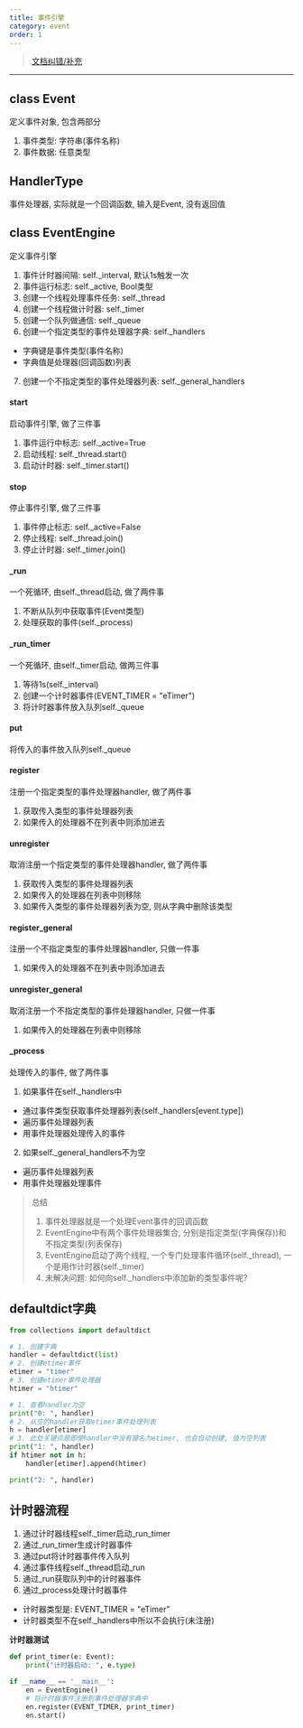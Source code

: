 ```yaml
---
title: 事件引擎
category: event
order: 1
---
```

> [文档纠错/补充](https://github.com/dumengru/docs_vnpy/tree/master/docs/_docs)
---
## class Event
定义事件对象, 包含两部分
1. 事件类型: 字符串(事件名称)
2. 事件数据: 任意类型

## HandlerType
事件处理器, 实际就是一个回调函数, 输入是Event, 没有返回值

## class EventEngine
定义事件引擎
1. 事件计时器间隔: self._interval, 默认1s触发一次
2. 事件运行标志: self._active, Bool类型
3. 创建一个线程处理事件任务: self._thread
4. 创建一个线程做计时器: self._timer
5. 创建一个队列做通信: self._queue
6. 创建一个指定类型的事件处理器字典: self._handlers
- 字典键是事件类型(事件名称)
- 字典值是处理器(回调函数)列表
7. 创建一个不指定类型的事件处理器列表: self._general_handlers

#### start
启动事件引擎, 做了三件事
1. 事件运行中标志: self._active=True
2. 启动线程: self._thread.start()
3. 启动计时器: self._timer.start()

#### stop
停止事件引擎, 做了三件事
1. 事件停止标志: self._active=False
2. 停止线程: self._thread.join()
3. 停止计时器: self._timer.join()

#### _run
一个死循环, 由self._thread启动, 做了两件事
1. 不断从队列中获取事件(Event类型)
2. 处理获取的事件(self._process)

#### _run_timer
一个死循环, 由self._timer启动, 做两三件事
1. 等待1s(self._interval)
2. 创建一个计时器事件(EVENT_TIMER = "eTimer")
3. 将计时器事件放入队列self._queue

#### put
将传入的事件放入队列self._queue

#### register
注册一个指定类型的事件处理器handler, 做了两件事
1. 获取传入类型的事件处理器列表
2. 如果传入的处理器不在列表中则添加进去

#### unregister
取消注册一个指定类型的事件处理器handler, 做了两件事
1. 获取传入类型的事件处理器列表
2. 如果传入的处理器在列表中则移除
3. 如果传入类型的事件处理器列表为空, 则从字典中删除该类型

#### register_general
注册一个不指定类型的事件处理器handler, 只做一件事
1. 如果传入的处理器不在列表中则添加进去

#### unregister_general
取消注册一个不指定类型的事件处理器handler, 只做一件事
1. 如果传入的处理器在列表中则移除

#### _process
处理传入的事件, 做了两件事
1. 如果事件在self._handlers中
- 通过事件类型获取事件处理器列表(self._handlers[event.type])
- 遍历事件处理器列表
- 用事件处理器处理传入的事件
2. 如果self._general_handlers不为空
- 遍历事件处理器列表
- 用事件处理器处理事件

> 总结
> 1. 事件处理器就是一个处理Event事件的回调函数
> 2. EventEngine中有两个事件处理器集合, 分别是指定类型(字典保存))和不指定类型(列表保存)
> 3. EventEngine启动了两个线程, 一个专门处理事件循环(self._thread), 一个是用作计时器(self._timer)
> 4. 未解决问题: 如何向self._handlers中添加新的类型事件呢?

## defaultdict字典
```python
from collections import defaultdict

# 1. 创建字典
handler = defaultdict(list)
# 2. 创建etimer事件
etimer = "timer"
# 3. 创建etimer事件处理器
htimer = "htimer"

# 1. 查看handler为空
print("0: ", handler)
# 2. 从空的handler获取etimer事件处理列表
h = handler[etimer]
# 3. 此处关键点是即使handler中没有键名为etimer, 也会自动创建, 值为空列表
print("1: ", handler)
if htimer not in h:
    handler[etimer].append(htimer)

print("2: ", handler)
```

## 计时器流程
1. 通过计时器线程self._timer启动_run_timer
2. 通过_run_timer生成计时器事件
3. 通过put将计时器事件传入队列
4. 通过事件线程self._thread启动_run
5. 通过_run获取队列中的计时器事件
6. 通过_process处理计时器事件
- 计时器类型是: EVENT_TIMER = "eTimer"
- 计时器类型不在self._handlers中所以不会执行(未注册)

**计时器测试**
```python
def print_timer(e: Event):
    print("计时器启动: ", e.type)

if __name__ == '__main__':
    en = EventEngine()
    # 将计时器事件注册到事件处理器字典中
    en.register(EVENT_TIMER, print_timer)
    en.start()
```